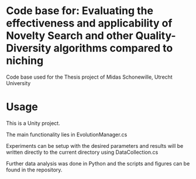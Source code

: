 # Code base for: Evaluating the effectiveness and applicability of Novelty Search and other Quality-Diversity algorithms compared to niching
Code base used for the Thesis project of Midas Schonewille, Utrecht University

# Usage
This is a Unity project.

The main functionality lies in EvolutionManager.cs

Experiments can be setup with the desired parameters and results will be written directly to the current directory using DataCollection.cs

Further data analysis was done in Python and the scripts and figures can be found in the repository.
